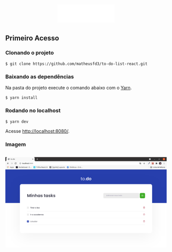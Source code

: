 <h1 align="center" background="#ccc">
  <img alt="logo" title="logo" src="public/logo.svg"  />
</h1>

## Primeiro Acesso
### Clonando o projeto
```
$ git clone https://github.com/matheusfd3/to-do-list-react.git
```
### Baixando as dependências
Na pasta do projeto execute o comando abaixo com o [Yarn](https://yarnpkg.com/lang/pt-br/).
```
$ yarn install
```
### Rodando no localhost
```
$ yarn dev
```
Acesse [http://localhost:8080/](http://localhost:8080/).
### **Imagem**
<h2 align="center">
  <img alt="To Do" title="To Do" src=".github/to-do.png"  />
</h2>
